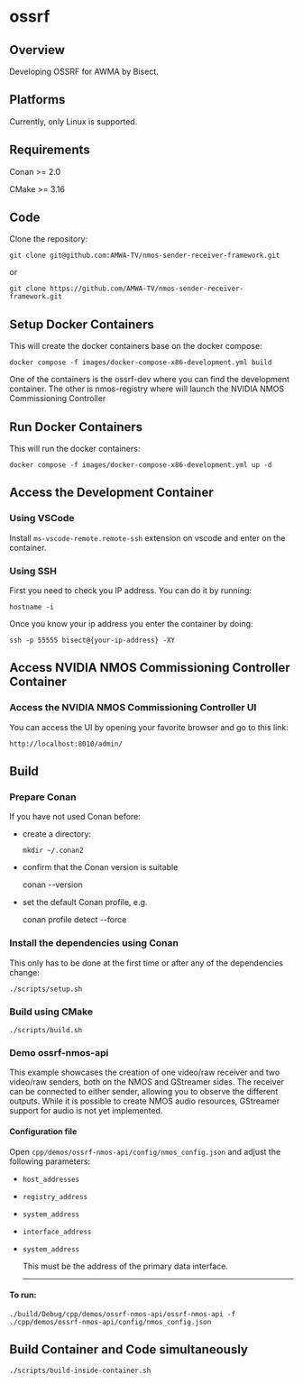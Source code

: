 # ossrf

## Overview

Developing OSSRF for AWMA by Bisect.

## Platforms

Currently, only Linux is supported. 

## Requirements

Conan >= 2.0

CMake >= 3.16

## Code

Clone the repository:

`git clone git@github.com:AMWA-TV/nmos-sender-receiver-framework.git`

or

`git clone https://github.com/AMWA-TV/nmos-sender-receiver-framework.git`

## Setup Docker Containers

This will create the docker containers base on the docker compose:

    docker compose -f images/docker-compose-x86-development.yml build 

One of the containers is the ossrf-dev where you can find the development container.
The other is nmos-registry where will launch the NVIDIA NMOS Commissioning Controller

## Run Docker Containers

This will run the docker containers:

    docker compose -f images/docker-compose-x86-development.yml up -d

## Access the Development Container

### Using VSCode

Install `ms-vscode-remote.remote-ssh` extension on vscode and enter on the container.

### Using SSH

First you need to check you IP address. You can do it by running:

    hostname -i

Once you know your ip address you enter the container by doing:

    ssh -p 55555 bisect@{your-ip-address} -XY

## Access NVIDIA NMOS Commissioning Controller Container

### Access the NVIDIA NMOS Commissioning Controller UI

You can access the UI by opening your favorite browser and go to this link:

    http://localhost:8010/admin/
    
## Build

### Prepare Conan

If you have not used Conan before:

- create a directory:

  `mkdir ~/.conan2`

- confirm that the Conan version is suitable

  conan --version

- set the default Conan profile, e.g.

  conan profile detect --force

### Install the dependencies using Conan

This only has to be done at the first time or after any of the dependencies change:

    ./scripts/setup.sh

### Build using CMake

    ./scripts/build.sh

### Demo ossrf-nmos-api
This example showcases the creation of one video/raw receiver and two video/raw senders, both on the NMOS and GStreamer sides. The receiver can be connected to either sender, allowing you to observe the different outputs. 
While it is possible to create NMOS audio resources, GStreamer support for audio is not yet implemented. 
#### Configuration file
Open `cpp/demos/ossrf-nmos-api/config/nmos_config.json` and adjust the following parameters:

- `host_addresses`
- `registry_address`
- `system_address`
- `interface_address`
- `system_address`

  This must be the address of the primary data interface.
  ***

#### To run:

  `./build/Debug/cpp/demos/ossrf-nmos-api/ossrf-nmos-api -f ./cpp/demos/ossrf-nmos-api/config/nmos_config.json`


## Build Container and Code simultaneously

    ./scripts/build-inside-container.sh
